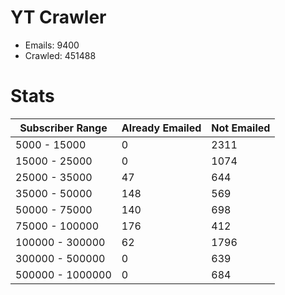 # YT Crawler
- Emails: 9400
- Crawled: 451488

# Stats
| Subscriber Range  | Already Emailed | Not Emailed |
|-------|-------|-------|
| 5000 - 15000 | 0 | 2311 |
| 15000 - 25000 | 0 | 1074 |
| 25000 - 35000 | 47 | 644 |
| 35000 - 50000 | 148 | 569 |
| 50000 - 75000 | 140 | 698 |
| 75000 - 100000 | 176 | 412 |
| 100000 - 300000 | 62 | 1796 |
| 300000 - 500000 | 0 | 639 |
| 500000 - 1000000 | 0 | 684 |
